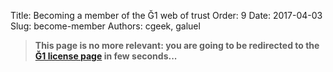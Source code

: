 Title: Becoming a member of the Ğ1 web of trust
Order: 9
Date: 2017-04-03
Slug: become-member
Authors: cgeek, galuel

> **This page is no more relevant: you are going to be redirected to the [Ğ1 license page](../g1-license) in few seconds...**

<meta http-equiv="refresh" content="5; URL=../g1-license">

